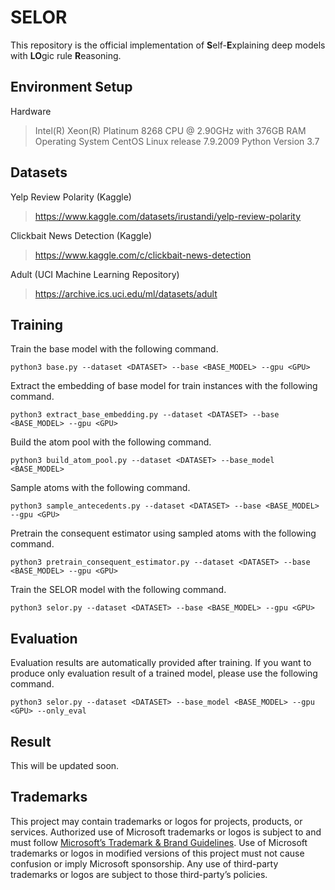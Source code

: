 # SELOR

This repository is the official implementation of **S**elf-**E**xplaining deep models with **LO**gic rule **R**easoning.

## Environment Setup
Hardware
>Intel(R) Xeon(R) Platinum 8268 CPU @ 2.90GHz with 376GB RAM
Operating System
>CentOS Linux release 7.9.2009
Python Version
>3.7

## Datasets
Yelp Review Polarity (Kaggle)
>https://www.kaggle.com/datasets/irustandi/yelp-review-polarity

Clickbait News Detection (Kaggle)
>https://www.kaggle.com/c/clickbait-news-detection

Adult (UCI Machine Learning Repository)
>https://archive.ics.uci.edu/ml/datasets/adult

## Training
Train the base model with the following command.
```
python3 base.py --dataset <DATASET> --base <BASE_MODEL> --gpu <GPU>
```
Extract the embedding of base model for train instances with the following command.
```
python3 extract_base_embedding.py --dataset <DATASET> --base <BASE_MODEL> --gpu <GPU>
```
Build the atom pool with the following command.
```
python3 build_atom_pool.py --dataset <DATASET> --base_model <BASE_MODEL>
```
Sample atoms with the following command.
```
python3 sample_antecedents.py --dataset <DATASET> --base <BASE_MODEL> --gpu <GPU>
```
Pretrain the consequent estimator using sampled atoms with the following command.
```
python3 pretrain_consequent_estimator.py --dataset <DATASET> --base <BASE_MODEL> --gpu <GPU>
```
Train the SELOR model with the following command.
```
python3 selor.py --dataset <DATASET> --base <BASE_MODEL> --gpu <GPU>
```

## Evaluation
Evaluation results are automatically provided after training.
If you want to produce only evaluation result of a trained model, please use the following command.
```
python3 selor.py --dataset <DATASET> --base_model <BASE_MODEL> --gpu <GPU> --only_eval
```

## Result
This will be updated soon.

## Trademarks
This project may contain trademarks or logos for projects, products, or services. Authorized use of Microsoft trademarks or logos is subject to and must follow [Microsoft’s Trademark & Brand Guidelines](https://www.microsoft.com/en-us/legal/intellectualproperty/trademarks/usage/general). Use of Microsoft trademarks or logos in modified versions of this project must not cause confusion or imply Microsoft sponsorship. Any use of third-party trademarks or logos are subject to those third-party’s policies.
